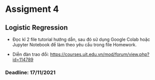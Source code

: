 # Assigment 4

## Logistic Regression

* Đọc kĩ 2 file tutorial hướng dẫn, sau đó sử dụng Google Colab hoặc Jupyter Notebook để làm theo yêu cầu trong file Homework.

* Diễn đàn trao đổi: https://courses.uit.edu.vn/mod/forum/view.php?id=114789

### Deadline: 17/11/2021